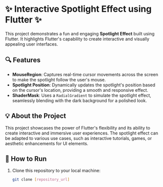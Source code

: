 # ✨ Interactive Spotlight Effect using Flutter ✨

This project demonstrates a fun and engaging **Spotlight Effect** built using Flutter. It highlights Flutter's capability to create interactive and visually appealing user interfaces.

## 🔍 Features

- **MouseRegion**: Captures real-time cursor movements across the screen to make the spotlight follow the user's mouse.  
- **Spotlight Position**: Dynamically updates the spotlight's position based on the cursor's location, providing a smooth and responsive effect.  
- **ShaderMask**: Uses a `RadialGradient` to simulate the spotlight effect, seamlessly blending with the dark background for a polished look.  

## 💡 About the Project

This project showcases the power of Flutter's flexibility and its ability to create interactive and immersive user experiences. The spotlight effect can be adapted to various use cases, such as interactive tutorials, games, or aesthetic enhancements for UI elements.

## 🚀 How to Run

1. Clone this repository to your local machine:
   ```bash
   git clone [repository_url]
